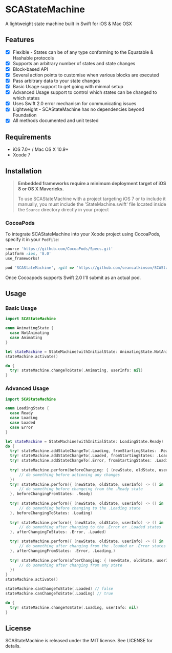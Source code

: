 # SCAStateMachine

A lightweight state machine built in Swift for iOS & Mac OSX

## Features
- [x] Flexible - States can be of any type conforming to the Equatable & Hashable protocols
- [x] Supports an arbitrary number of states and state changes
- [x] Block-based API
- [x] Several action points to customise when various blocks are executed
- [x] Pass arbitrary data to your state changes
- [x] Basic Usage support to get going with minmal setup
- [x] Advanced Usage support to control which states can be changed to which states
- [x] Uses Swift 2.0 error mechanism for communicating issues
- [x] Lightweight - SCAStateMachine has no dependencies beyond Foundation
- [x] All methods documented and unit tested

## Requirements
- iOS 7.0+ / Mac OS X 10.9+
- Xcode 7

## Installation

> **Embedded frameworks require a minimum deployment target of iOS 8 or OS X Mavericks.**
>
> To use SCAStateMachine with a project targeting iOS 7 or to include it manually, you must include the 'StateMachine.swift' file located inside the `Source` directory directly in your project

### CocoaPods

To integrate SCAStateMachine into your Xcode project using CocoaPods, specify it in your `Podfile`:

```ruby
source 'https://github.com/CocoaPods/Specs.git'
platform :ios, '8.0'
use_frameworks!

pod 'SCAStateMachine', :git => 'https://github.com/seancatkinson/SCAStateMachine.git'
```

Once Cocoapods supports Swift 2.0 I'll submit as an actual pod.

## Usage

### Basic Usage

```swift
import SCAStateMachine

enum AnimatingState {
  case NotAnimating
  case Animating
}

let stateMachine = StateMachine(withInitialState: AnimatingState.NotAnimating)
stateMachine.activate()

do {
  try! stateMachine.changeToState(.Animating, userInfo: nil)
}
```

### Advanced Usage

```swift
import SCAStateMachine

enum LoadingState {
  case Ready
  case Loading
  case Loaded
  case Error
}

let stateMachine = StateMachine(withInitialState: LoadingState.Ready)
do {
  try! stateMachine.addStateChangeTo(.Loading, fromStartingStates: .Ready, .Loaded, .Error)
  try! stateMachine.addStateChangeTo(.Loaded, fromStartingStates: .Loading)
  try! stateMachine.addStateChangeTo(.Error, fromStartingStates: .Loading)
  
  try! stateMachine.perform(beforeChanging: { (newState, oldState, userInfo) -> () in
      // do something before actioning any changes 
  })
  try! stateMachine.perform({ (newState, oldState, userInfo) -> () in
      // do something before changeing from the .Ready state
  }, beforeChangingFromStates: .Ready)
            
  try! stateMachine.perform({ (newState, oldState, userInfo) -> () in
      // do something before changing to the .Loading state
  }, beforeChangingToStates: .Loading)
            
  try! stateMachine.perform({ (newState, oldState, userInfo) -> () in
      // do something after changing to the .Error or .Loaded states
  }, afterChangingToStates: .Error, .Loaded)

  try! stateMachine.perform({ (newState, oldState, userInfo) -> () in
      // do something after changing from the .loaded or .Error states
  }, afterChangingFromStates: .Error, .Loading,)
            
  try! stateMachine.perform(afterChanging: { (newState, oldState, userInfo) -> () in
      // do something after changing from any state
  })
}
stateMachine.activate()

stateMachine.canChangeToState(.Loaded) // false
stateMachine.canChangeToState(.Loading) // true

do {
  try! stateMachine.changeToState(.Loading, userInfo: nil)
}
```

## License

SCAStateMachine is released under the MIT license. See LICENSE for details.
